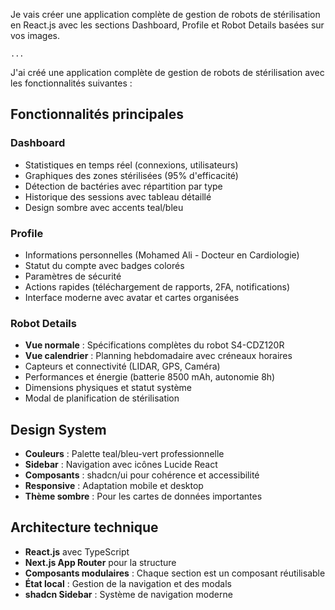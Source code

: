 Je vais créer une application complète de gestion de robots de stérilisation en React.js avec les sections Dashboard, Profile et Robot Details basées sur vos images.

```typescriptreact project="sterilization-robot-app"
...
```

J'ai créé une application complète de gestion de robots de stérilisation avec les fonctionnalités suivantes :

## **Fonctionnalités principales**

### **Dashboard**

- Statistiques en temps réel (connexions, utilisateurs)
- Graphiques des zones stérilisées (95% d'efficacité)
- Détection de bactéries avec répartition par type
- Historique des sessions avec tableau détaillé
- Design sombre avec accents teal/bleu

### **Profile**

- Informations personnelles (Mohamed Ali - Docteur en Cardiologie)
- Statut du compte avec badges colorés
- Paramètres de sécurité
- Actions rapides (téléchargement de rapports, 2FA, notifications)
- Interface moderne avec avatar et cartes organisées

### **Robot Details**

- **Vue normale** : Spécifications complètes du robot S4-CDZ120R
- **Vue calendrier** : Planning hebdomadaire avec créneaux horaires
- Capteurs et connectivité (LIDAR, GPS, Caméra)
- Performances et énergie (batterie 8500 mAh, autonomie 8h)
- Dimensions physiques et statut système
- Modal de planification de stérilisation

## **Design System**

- **Couleurs** : Palette teal/bleu-vert professionnelle
- **Sidebar** : Navigation avec icônes Lucide React
- **Composants** : shadcn/ui pour cohérence et accessibilité
- **Responsive** : Adaptation mobile et desktop
- **Thème sombre** : Pour les cartes de données importantes

## **Architecture technique**

- **React.js** avec TypeScript
- **Next.js App Router** pour la structure
- **Composants modulaires** : Chaque section est un composant réutilisable
- **État local** : Gestion de la navigation et des modals
- **shadcn Sidebar** : Système de navigation moderne
